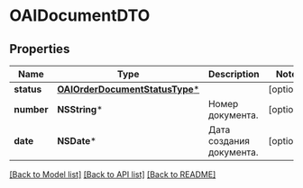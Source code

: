 # OAIDocumentDTO

## Properties
Name | Type | Description | Notes
------------ | ------------- | ------------- | -------------
**status** | [**OAIOrderDocumentStatusType***](OAIOrderDocumentStatusType.md) |  | [optional] 
**number** | **NSString*** | Номер документа. | [optional] 
**date** | **NSDate*** | Дата создания документа. | [optional] 

[[Back to Model list]](../README.md#documentation-for-models) [[Back to API list]](../README.md#documentation-for-api-endpoints) [[Back to README]](../README.md)


